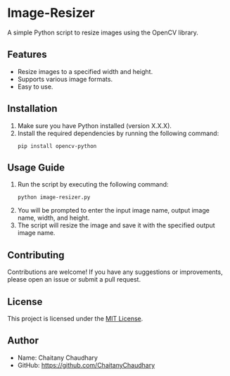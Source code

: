 
# Image-Resizer

A simple Python script to resize images using the OpenCV library.


## Features

- Resize images to a specified width and height.
- Supports various image formats.
- Easy to use.

## Installation

1. Make sure you have Python installed (version X.X.X).
2. Install the required dependencies by running the following command:
   ```
   pip install opencv-python
   ```

## Usage Guide

1. Run the script by executing the following command:
   ```
   python image-resizer.py
   ```
2. You will be prompted to enter the input image name, output image name, width, and height.
3. The script will resize the image and save it with the specified output image name.
## Contributing

Contributions are welcome! If you have any suggestions or improvements, please open an issue or submit a pull request.



## License

This project is licensed under the [MIT License](LICENSE).
## Author

- Name: Chaitany Chaudhary
- GitHub: https://github.com/ChaitanyChaudhary

